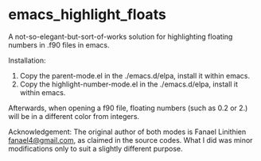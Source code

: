 # emacs_highlight_floats
A not-so-elegant-but-sort-of-works solution for highlighting floating numbers in .f90 files in emacs.

Installation:

1. Copy the parent-mode.el in the ./emacs.d/elpa, install it within emacs.
2. Copy the highlight-number-mode.el in the ./emacs.d/elpa, install it within emacs.

Afterwards, when opening a f90 file, floating numbers (such as 0.2 or 2.) will be in a different color from integers.

Acknowledgement: The original author of both modes is Fanael Linithien <fanael4@gmail.com>, as claimed in the source codes. What I did was minor modifications only to suit a slightly different purpose.
